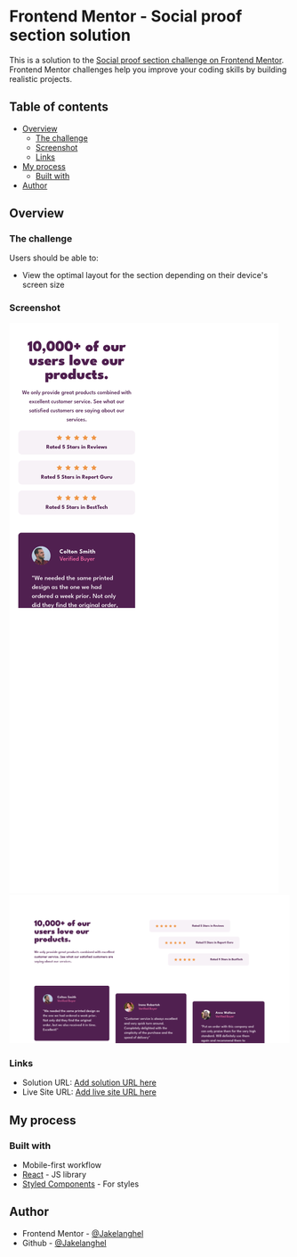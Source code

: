 # Frontend Mentor - Social proof section solution

This is a solution to the [Social proof section challenge on Frontend Mentor](https://www.frontendmentor.io/challenges/social-proof-section-6e0qTv_bA). Frontend Mentor challenges help you improve your coding skills by building realistic projects.

## Table of contents

- [Overview](#overview)
  - [The challenge](#the-challenge)
  - [Screenshot](#screenshot)
  - [Links](#links)
- [My process](#my-process)
  - [Built with](#built-with)
- [Author](#author)

## Overview

### The challenge

Users should be able to:

- View the optimal layout for the section depending on their device's screen size

### Screenshot

![Mobile](./public/screenshot-mobile.png)
![Desktop](./public/screenshot-desktop.png)

### Links

- Solution URL: [Add solution URL here](https://your-solution-url.com)
- Live Site URL: [Add live site URL here](https://your-live-site-url.com)

## My process

### Built with

- Mobile-first workflow
- [React](https://reactjs.org/) - JS library
- [Styled Components](https://styled-components.com/) - For styles

## Author

- Frontend Mentor - [@Jakelanghel](https://www.frontendmentor.io/profile/Jakelanghel)
- Github - [@Jakelanghel](https://github.com/Jakelanghel)

